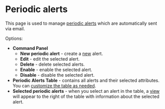 # Periodic alerts
 
This page is used to manage [periodic alerts](../../../alvao-asset-management/implementation/periodic-alerts)   which are automatically sent via email.
 
Options:
 
- **Command Panel**
    - **New periodic alert** - create a [new](periodic-alerts/create-periodic-alert) alert.
    - **Edit** - edit the selected alert.
    - **Delete** - delete selected alerts.
    - **Enable** - enable the selected alert.
    - **Disable** - disable the selected alert.
- **Periodic Alerts Table** - contains all alerts and their selected attributes. You can [customize the table as needed](../../../alvao-asset-management/working-with-tables).
- **Selected periodic alerts** - when you select an alert in the table, a [view](periodic-alerts/detail) will appear to the right of the table with information about the selected alert.
